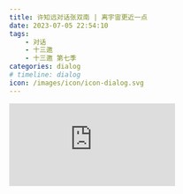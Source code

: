 ```yaml
---
title: 许知远对话张双南 | 离宇宙更近一点
date: 2023-07-05 22:54:10
tags:
    - 对话
    - 十三邀
    - 十三邀 第七季
categories: dialog
# timeline: dialog
icon: /images/icon/icon-dialog.svg
---
```


<div class="video-container">
    <iframe frameborder="0" src="https://v.qq.com/txp/iframe/player.html?vid=o0045rtpavz" allowFullScreen="true"></iframe>
</div>
